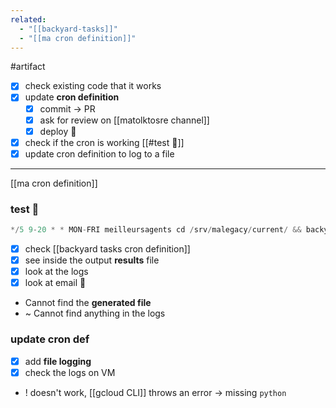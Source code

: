 ```yaml
---
related:
  - "[[backyard-tasks]]"
  - "[[ma cron definition]]"
---
```

#artifact 
- [x] check existing code that it works
- [x] update **cron definition**
	- [x] commit -> PR
	- [x] ask for review on [[matolktosre channel]]
	- [x] deploy 🚀
- [x] check if the cron is working [[#test 🧪]]
- [x] update cron definition to log to a file
---
[[ma cron definition]]

### test 🧪

```c
*/5 9-20 * * MON-FRI meilleursagents cd /srv/malegacy/current/ && backyard/call_athena_with_token.sh  2>&1 | mail -E -s 'Athena test script' aviv-intermerdiary-luna@aviv-group.com
```

- [x] check [[backyard tasks cron definition]]
- [x] see inside the output **results** file
- [x] look at the logs
- [x] look at email 📧

- Cannot find the **generated file**
- ~ Cannot find anything in the logs

### update cron def
- [x] add **file logging**
- [x] check the logs on VM

- ! doesn't work, [[gcloud CLI]] throws an error -> missing `python`
